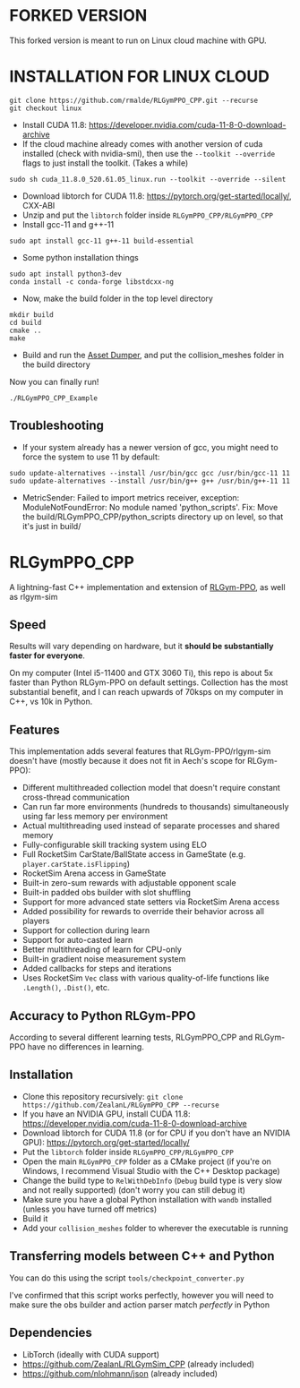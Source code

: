 # FORKED VERSION

This forked version is meant to run on Linux cloud machine with GPU.

# INSTALLATION FOR LINUX CLOUD
```
git clone https://github.com/rmalde/RLGymPPO_CPP.git --recurse
git checkout linux
```
- Install CUDA 11.8: https://developer.nvidia.com/cuda-11-8-0-download-archive
- If the cloud machine already comes with another version of cuda installed (check with nvidia-smi), 
then use the `--toolkit --override` flags to just install the toolkit. (Takes a while) 
```
sudo sh cuda_11.8.0_520.61.05_linux.run --toolkit --override --silent
```
- Download libtorch for CUDA 11.8: https://pytorch.org/get-started/locally/, CXX-ABI
- Unzip and put the `libtorch` folder inside `RLGymPPO_CPP/RLGymPPO_CPP`
- Install gcc-11 and g++-11
```
sudo apt install gcc-11 g++-11 build-essential
```
 - Some python installation things
```
sudo apt install python3-dev
conda install -c conda-forge libstdcxx-ng
```
 - Now, make the build folder in the top level directory
```
mkdir build
cd build
cmake ..
make
```
- Build and run the [Asset Dumper](https://github.com/ZealanL/RLArenaCollisionDumper), and put the collision_meshes folder in the build directory

Now you can finally run!
```
./RLGymPPO_CPP_Example 
```

## Troubleshooting
- If your system already has a newer version of gcc, you might need to force the system to use 11 by default:
```
sudo update-alternatives --install /usr/bin/gcc gcc /usr/bin/gcc-11 11
sudo update-alternatives --install /usr/bin/g++ g++ /usr/bin/g++-11 11
```
 - MetricSender: Failed to import metrics receiver, exception: ModuleNotFoundError: No module named 'python_scripts'. 
 Fix: Move the build/RLGymPPO_CPP/python_scripts directory up on level, so that it's just in build/



# RLGymPPO_CPP
A lightning-fast C++ implementation and extension of [RLGym-PPO](https://github.com/AechPro/rlgym-ppo), as well as rlgym-sim

## Speed
Results will vary depending on hardware, but it **should be substantially faster for everyone**.

On my computer (Intel i5-11400 and GTX 3060 Ti), this repo is about 5x faster than Python RLGym-PPO on default settings.
Collection has the most substantial benefit, and I can reach upwards of 70ksps on my computer in C++, vs 10k in Python.

## Features
This implementation adds several features that RLGym-PPO/rlgym-sim doesn't have (mostly because it does not fit in Aech's scope for RLGym-PPO):
- Different multithreaded collection model that doesn't require constant cross-thread communication
- Can run far more environments (hundreds to thousands) simultaneously using far less memory per environment
- Actual multithreading used instead of separate processes and shared memory
- Fully-configurable skill tracking system using ELO
- Full RocketSim CarState/BallState access in GameState (e.g. `player.carState.isFlipping`)
- RocketSim Arena access in GameState
- Built-in zero-sum rewards with adjustable opponent scale
- Built-in padded obs builder with slot shuffling
- Support for more advanced state setters via RocketSim Arena access
- Added possibility for rewards to override their behavior across all players
- Support for collection during learn
- Support for auto-casted learn
- Better multithreading of learn for CPU-only
- Built-in gradient noise measurement system
- Added callbacks for steps and iterations
- Uses RocketSim `Vec` class with various quality-of-life functions like `.Length()`, `.Dist()`, etc.

## Accuracy to Python RLGym-PPO
According to several different learning tests, RLGymPPO_CPP and RLGym-PPO have no differences in learning.

## Installation
- Clone this repository recursively: `git clone https://github.com/ZealanL/RLGymPPO_CPP --recurse`
- If you have an NVIDIA GPU, install CUDA 11.8: https://developer.nvidia.com/cuda-11-8-0-download-archive
- Download libtorch for CUDA 11.8 (or for CPU if you don't have an NVIDIA GPU): https://pytorch.org/get-started/locally/
- Put the `libtorch` folder inside `RLGymPPO_CPP/RLGymPPO_CPP`
- Open the main `RLGymPPO_CPP` folder as a CMake project (if you're on Windows, I recommend Visual Studio with the C++ Desktop package)
- Change the build type to `RelWithDebInfo` (`Debug` build type is very slow and not really supported) (don't worry you can still debug it)
- Make sure you have a global Python installation with `wandb` installed (unless you have turned off metrics)
- Build it
- Add your `collision_meshes` folder to wherever the executable is running

## Transferring models between C++ and Python
You can do this using the script `tools/checkpoint_converter.py`

I've confirmed that this script works perfectly, however you will need to make sure the obs builder and action parser match *perfectly* in Python

## Dependencies 
 - LibTorch (ideally with CUDA support)
 - https://github.com/ZealanL/RLGymSim_CPP (already included)
 - https://github.com/nlohmann/json (already included)
